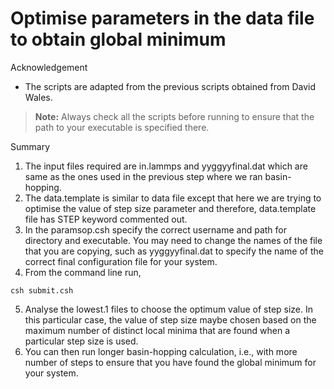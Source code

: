# Optimise parameters in the data file to obtain global minimum

Acknowledgement
- The scripts are adapted from the previous scripts obtained from David Wales.

> **Note:** Always check all the scripts before running to ensure that the path 
to your executable is specified there.

Summary
1. The input files required are in.lammps and yyggyyfinal.dat which are same
as the ones used in the previous step where we ran basin-hopping.
2. The data.template is similar to data file except that here we are
trying to optimise the value of step size parameter and therefore, data.template
file has STEP keyword commented out.
3. In the paramsop.csh specify the correct username and path for directory
and executable. You may need to change the names of the file that you are
copying, such as yyggyyfinal.dat to specify the name of the correct
final configuration file for your system.
4. From the command line run,
```
csh submit.csh
```
5. Analyse the lowest.1 files to choose the optimum value of step size.
In this particular case, the value of step size maybe chosen based on the maximum
number of distinct local minima that are found when a particular step size is used.
6. You can then run longer basin-hopping calculation, i.e., with more number
of steps to ensure that you have found the global minimum for your system.
